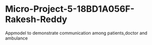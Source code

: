 # Micro-Project-5-18BD1A056F-Rakesh-Reddy
Appmodel to demonstrate communication among patients,doctor and ambulance
